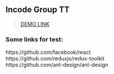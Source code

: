 ## Incode Group TT
>
>[DEMO LINK](https://oleksandr-kotliarov.github.io/incode-group-tt) </br>

<h3>Some links for test:</h3>
https://github.com/facebook/react </br>
https://github.com/reduxjs/redux-toolkit </br>
https://github.com/ant-design/ant-design </br>

